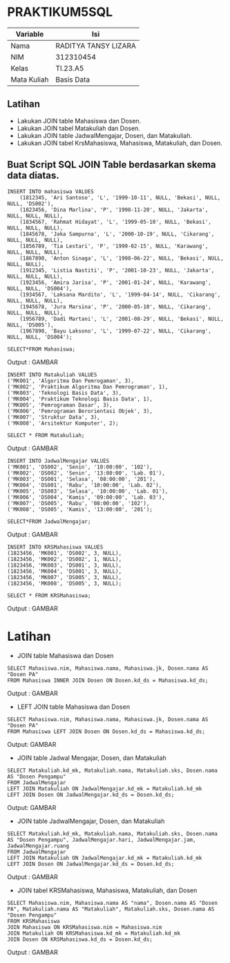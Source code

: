# PRAKTIKUM5SQL
| Variable | Isi |
| -------- | --- |
| Nama | RADITYA TANSY LIZARA  |
| NIM | 312310454 |
| Kelas | TI.23.A5 |
| Mata Kuliah | Basis Data |

## Latihan

- Lakukan JOIN table Mahasiswa dan Dosen.
- Lakukan JOIN tabel Matakuliah dan Dosen.
- Lakukan JOIN table JadwalMengajar, Dosen, dan Matakuliah.
- Lakukan JOIN tabel KrsMahasiswa, Mahasiswa, Matakuliah, dan Dosen.

## Buat Script SQL JOIN Table berdasarkan skema data diatas.
```
INSERT INTO mahasiswa VALUES
    (1812345, 'Ari Santoso', 'L', '1999-10-11', NULL, 'Bekasi', NULL, NULL, 'DS002'),
    (1823456, 'Dina Marlina', 'P', '1998-11-20', NULL, 'Jakarta', NULL, NULL, NULL),
    (1834567, 'Rahmat Hidayat', 'L', '1999-05-10', NULL, 'Bekasi', NULL, NULL, NULL),
    (1845678, 'Jaka Sampurna', 'L', '2000-10-19', NULL, 'Cikarang', NULL, NULL, NULL),
    (1856789, 'Tia Lestari', 'P', '1999-02-15', NULL, 'Karawang', NULL, NULL, NULL),
    (1867890, 'Anton Sinaga', 'L', '1998-06-22', NULL, 'Bekasi', NULL, NULL, NULL),
    (1912345, 'Listia Nastiti', 'P', '2001-10-23', NULL, 'Jakarta', NULL, NULL, NULL),
    (1923456, 'Amira Jarisa', 'P', '2001-01-24', NULL, 'Karawang', NULL, NULL, 'DS004'),
    (1934567, 'Laksana Mardito', 'L', '1999-04-14', NULL, 'Cikarang', NULL, NULL, NULL),
    (1945678, 'Jura Marsina', 'P', '2000-05-10', NULL, 'Cikarang', NULL, NULL, NULL),
    (1956789, 'Dadi Martani', 'L', '2001-08-29', NULL, 'Bekasi', NULL, NULL, 'DS005'),
    (1967890, 'Bayu Laksono', 'L', '1999-07-22', NULL, 'Cikarang', NULL, NULL, 'DS004');

SELECT*FROM Mahasiswa;
`````
Output :
GAMBAR

`````
INSERT INTO Matakuliah VALUES
('MK001', 'Algoritma Dan Pemrogaman', 3),
('MK002', 'Praktikum Algoritma Dan Pemrograman', 1),
('MK003', 'Teknologi Basis Data', 3),
('MK004', 'Praktikum Teknologi Basis Data', 1),
('MK005', 'Pemrograman Dasar', 3),
('MK006', 'Pemrograman Berorientasi Objek', 3),
('MK007', 'Struktur Data', 3),
('MK008', 'Arsitektur Komputer', 2);

SELECT * FROM Matakuliah;
`````
Output :
GAMBAR

`````
INSERT INTO JadwalMengajar VALUES
('MK001', 'DS002', 'Senin', '10:00:00', '102'),
('MK002', 'DS002', 'Senin', '13:00:00', 'Lab. 01'),
('MK003', 'DS001', 'Selasa', '08:00:00', '201'),
('MK004', 'DS001', 'Rabu', '10:00:00', 'Lab. 02'),
('MK005', 'DS003', 'Selasa', '10:00:00', 'Lab. 01'),
('MK006', 'DS004', 'Kamis', '09:00:00', 'Lab. 03'),
('MK007', 'DS005', 'Rabu', '08:00:00', '102'),
('MK008', 'DS005', 'Kamis', '13:00:00', '201');

SELECT*FROM JadwalMengajar;
`````
Output :
GAMBAR

`````
INSERT INTO KRSMahasiswa VALUES
(1823456, 'MK001', 'DS002', 3, NULL),
(1823456, 'MK002', 'DS002', 1, NULL),
(1823456, 'MK003', 'DS001', 3, NULL),
(1823456, 'MK004', 'DS001', 3, NULL),
(1823456, 'MK007', 'DS005', 3, NULL),
(1823456, 'MK008', 'DS005', 3, NULL);

SELECT * FROM KRSMahasiswa;
`````
Output :
GAMBAR

# Latihan
- JOIN table Mahasiswa dan Dosen
`````
SELECT Mahasiswa.nim, Mahasiswa.nama, Mahasiswa.jk, Dosen.nama AS "Dosen PA"
FROM Mahasiswa INNER JOIN Dosen ON Dosen.kd_ds = Mahasiswa.kd_ds;
`````
Output :
GAMBAR

- LEFT JOIN table Mahasiswa dan Dosen
`````
SELECT Mahasiswa.nim, Mahasiswa.nama, Mahasiswa.jk, Dosen.nama AS "Dosen PA"
FROM Mahasiswa LEFT JOIN Dosen ON Dosen.kd_ds = Mahasiswa.kd_ds;
`````
Output:
GAMBAR

- JOIN table Jadwal Mengajar, Dosen, dan Matakuliah
`````
SELECT Matakuliah.kd_mk, Matakuliah.nama, Matakuliah.sks, Dosen.nama AS "Dosen Pengampu"
FROM JadwalMengajar
LEFT JOIN Matakuliah ON JadwalMengajar.kd_mk = Matakuliah.kd_mk
LEFT JOIN Dosen ON JadwalMengajar.kd_ds = Dosen.kd_ds;
`````
Output:
GAMBAR

- JOIN table JadwalMengajar, Dosen, dan Matakuliah
`````
SELECT Matakuliah.kd_mk, Matakuliah.nama, Matakuliah.sks, Dosen.nama AS "Dosen Pengampu", JadwalMengajar.hari, JadwalMengajar.jam, JadwalMengajar.ruang
FROM JadwalMengajar
LEFT JOIN Matakuliah ON JadwalMengajar.kd_mk = Matakuliah.kd_mk
LEFT JOIN Dosen ON JadwalMengajar.kd_ds = Dosen.kd_ds;
`````
Output :
GAMBAR

- JOIN tabel KRSMahasiswa, Mahasiswa, Matakuliah, dan Dosen
`````
SELECT Mahasiswa.nim, Mahasiswa.nama AS "nama", Dosen.nama AS "Dosen PA", Matakuliah.nama AS "Matakuliah", Matakuliah.sks, Dosen.nama AS "Dosen Pengampu"
FROM KRSMahasiswa
JOIN Mahasiswa ON KRSMahasiswa.nim = Mahasiswa.nim
JOIN Matakuliah ON KRSMahasiswa.kd_mk = Matakuliah.kd_mk
JOIN Dosen ON KRSMahasiswa.kd_ds = Dosen.kd_ds;
`````
Output :
GAMBAR
